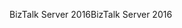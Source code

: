 <span data-ttu-id="72519-101">BizTalk Server 2016</span><span class="sxs-lookup"><span data-stu-id="72519-101">BizTalk Server 2016</span></span>